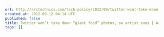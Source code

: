 ```yaml
---
url: http://arstechnica.com/tech-policy/2012/09/twitter-wont-take-down-tiny-food-photos-so-artist-sues/
created_at: 2012-09-12 04:14 UTC
published: false
title: Twitter won’t take down “giant food” photos, so artist sues | Ars Technica
tags: []
---
```



